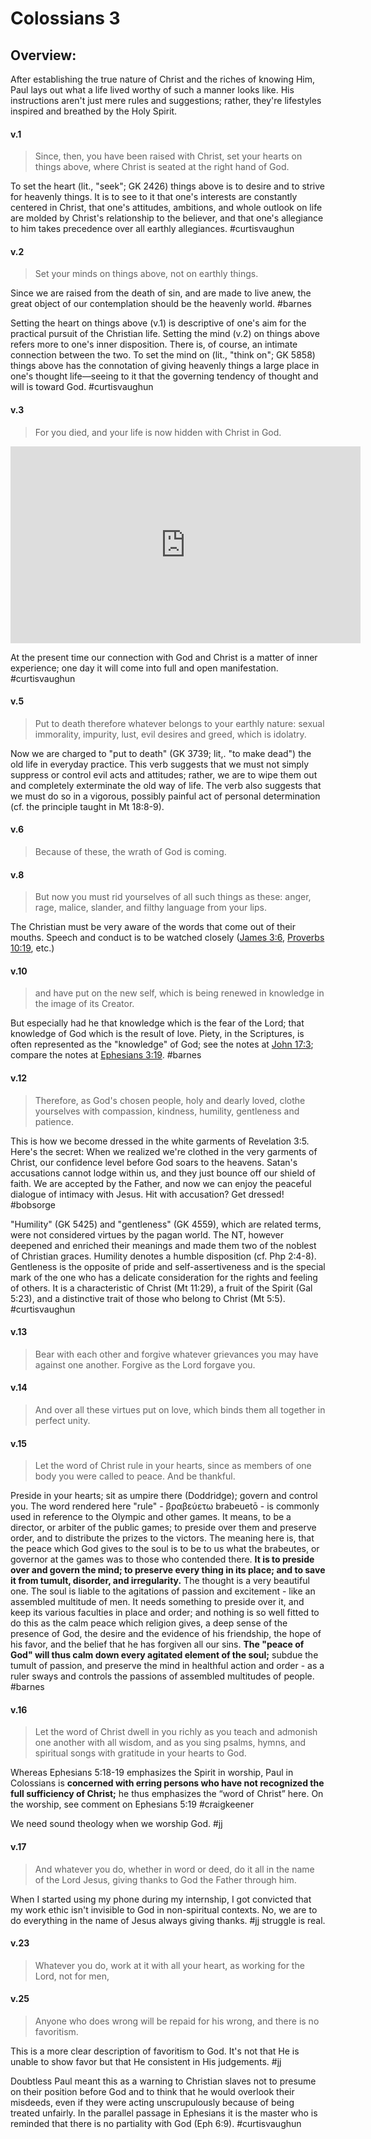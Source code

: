 # Colossians 3

## Overview:
After establishing the true nature of Christ and the riches of knowing Him, Paul lays out what a life lived worthy of such a manner looks like. His instructions aren't just mere rules and suggestions; rather, they're lifestyles inspired and breathed by the Holy Spirit.

#### v.1
>Since, then, you have been raised with Christ, set your hearts on things above, where Christ is seated at the right hand of God.

To set the heart (lit., "seek"; GK 2426) things above is to desire and to strive for heavenly things. It is to see to it that one's interests are constantly centered in Christ, that one's attitudes, ambitions, and whole outlook on life are molded by Christ's relationship to the believer, and that one's allegiance to him takes precedence over all earthly allegiances.
#curtisvaughun 

#### v.2
>Set your minds on things above, not on earthly things.

Since we are raised from the death of sin, and are made to live anew, the great object of our contemplation should be the heavenly world.
#barnes 

Setting the heart on things above (v.1) is descriptive of one's aim for the practical pursuit of the Christian life. Setting the mind (v.2) on things above refers more to one's inner disposition. There is, of course, an intimate connection between the two.
To set the mind on (lit., "think on"; GK 5858) things above has the connotation of giving heavenly things a large place in one's thought life—seeing to it that the governing tendency of thought and will is toward God.
#curtisvaughun 

#### v.3
>For you died, and your life is now hidden with Christ in God.

<iframe width="560" height="315" src="https://www.youtube.com/embed/IQaRbBMX-1s?start=590" title="YouTube video player" frameborder="0" allow="accelerometer; autoplay; clipboard-write; encrypted-media; gyroscope; picture-in-picture" allowfullscreen></iframe>

At the present time our connection with God and Christ is a matter of inner experience; one day it will come into full and open manifestation.
#curtisvaughun 

#### v.5
>Put to death therefore whatever belongs to your earthly nature: sexual immorality, impurity, lust, evil desires and greed, which is idolatry.

Now we are charged to "put to death" (GK 3739; lit,. "to make dead") the old life in everyday practice. This verb suggests that we must not simply suppress or control evil acts and attitudes; rather, we are to wipe them out and completely exterminate the old way of life. The verb also suggests that we must do so in a vigorous, possibly painful act of personal determination (cf. the principle taught in Mt 18:8-9).

#### v.6
>Because of these, the wrath of God is coming.

#### v.8
>But now you must rid yourselves of all such things as these: anger, rage, malice, slander, and filthy language from your lips.

The Christian must be very aware of the words that come out of their mouths. Speech and conduct is to be watched closely ([James 3:6](James3#v.6), [Proverbs 10:19](Proverbs10#v.19), etc.)

#### v.10
>and have put on the new self, which is being renewed in knowledge in the image of its Creator.

But especially had he that knowledge which is the fear of the Lord; that knowledge of God which is the result of love. Piety, in the Scriptures, is often represented as the "knowledge" of God; see the notes at [John 17:3](John17#v.3); compare the notes at [Ephesians 3:19](Ephesians3#v.19).
#barnes 

#### v.12
>Therefore, as God's chosen people, holy and dearly loved, clothe yourselves with compassion, kindness, humility, gentleness and patience.

This is how we become dressed in the white garments of Revelation 3:5. Here's the secret: When we realized we're clothed in the very garments of Christ, our confidence level before God soars to the heavens. Satan's accusations cannot lodge within us, and they just bounce off our shield of faith. We are accepted by the Father, and now we can enjoy the peaceful dialogue of intimacy with Jesus. Hit with accusation? Get dressed!
#bobsorge 

"Humility" (GK 5425) and "gentleness" (GK 4559), which are related terms, were not considered virtues by the pagan world. The NT, however deepened and enriched their meanings and made them two of the noblest of Christian graces. Humility denotes a humble disposition (cf. Php 2:4-8). Gentleness is the opposite of pride and self-assertiveness and is the special mark of the one who has a delicate consideration for the rights and feeling of others. It is a characteristic of Christ (Mt 11:29), a fruit of the Spirit (Gal 5:23), and a distinctive trait of those who belong to Christ (Mt 5:5).
#curtisvaughun 

#### v.13
>Bear with each other and forgive whatever grievances you may have against one another. Forgive as the Lord forgave you.

#### v.14
>And over all these virtues put on love, which binds them all together in perfect unity.

#### v.15
>Let the word of Christ rule in your hearts, since as members of one body you were called to peace. And be thankful.

Preside in your hearts; sit as umpire there (Doddridge); govern and control you. The word rendered here "rule" - βραβεύετω brabeuetō - is commonly used in reference to the Olympic and other games. It means, to be a director, or arbiter of the public games; to preside over them and preserve order, and to distribute the prizes to the victors. The meaning here is, that the peace which God gives to the soul is to be to us what the brabeutes, or governor at the games was to those who contended there. **It is to preside over and govern the mind; to preserve every thing in its place; and to save it from tumult, disorder, and irregularity.** The thought is a very beautiful one. The soul is liable to the agitations of passion and excitement - like an assembled multitude of men. It needs something to preside over it, and keep its various faculties in place and order; and nothing is so well fitted to do this as the calm peace which religion gives, a deep sense of the presence of God, the desire and the evidence of his friendship, the hope of his favor, and the belief that he has forgiven all our sins. **The "peace of God" will thus calm down every agitated element of the soul;** subdue the tumult of passion, and preserve the mind in healthful action and order - as a ruler sways and controls the passions of assembled multitudes of people.
#barnes 

#### v.16
>Let the word of Christ dwell in you richly as you teach and admonish one another with all wisdom, and as you sing psalms, hymns, and spiritual songs with gratitude in your hearts to God.

Whereas Ephesians 5:18-19 emphasizes the Spirit in worship, Paul in Colossians is **concerned with erring persons who have not recognized the full sufficiency of Christ;** he thus emphasizes the “word of Christ” here. On the worship, see comment on Ephesians 5:19
#craigkeener 

We need sound theology when we worship God.
#jj 

#### v.17
>And whatever you do, whether in word or deed, do it all in the name of the Lord Jesus, giving thanks to God the Father through him.

When I started using my phone during my internship, I got convicted that my work ethic isn't invisible to God in non-spiritual contexts. No, we are to do everything in the name of Jesus always giving thanks.
#jj struggle is real.

#### v.23
>Whatever you do, work at it with all your heart, as working for the Lord, not for men,

#### v.25
>Anyone who does wrong will be repaid for his wrong, and there is no favoritism.

This is a more clear description of favoritism to God. It's not that He is unable to show favor but that He consistent in His judgements.
#jj 

Doubtless Paul meant this as a warning to Christian slaves not to presume on their position before God and to think that he would overlook their misdeeds, even if they were acting unscrupulously because of being treated unfairly. In the parallel passage in Ephesians it is the master who is reminded that there is no partiality with God (Eph 6:9).
#curtisvaughun 